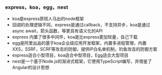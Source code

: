 ### express，koa，egg，nest
* koa是express原班人马出的node框架
* 回调的处理逻辑不同，express是通过callback，不支持异步，koa是通过async await，箭头函数，等更具有语义化的API
* express 内置了很多中间件，koa是比express更加轻量，自己下载
* egg是阿里出品的基于koa企业级应用开发框架，内置多进程管理，内置XXS，SSRF，SCRF等攻击的防御，提供IP白名单机制，钓鱼攻击的防御方案
* express适合小型项目，koa适合中型项目，Egg适合大型项目
* nest是一个基于Node.js的渐进式框架，它使用TypeScript编写，并借鉴了Angular的设计思想